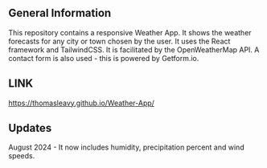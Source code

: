 ## General Information
This repository contains a responsive Weather App.
It shows the weather forecasts for any city or town chosen by the user.
It uses the React framework and TailwindCSS. 
It is facilitated by the OpenWeatherMap API. 
A contact form is also used - this is powered by Getform.io.

## LINK
https://thomasleavy.github.io/Weather-App/

## Updates
August 2024 - It now includes humidity, precipitation percent and wind speeds.
